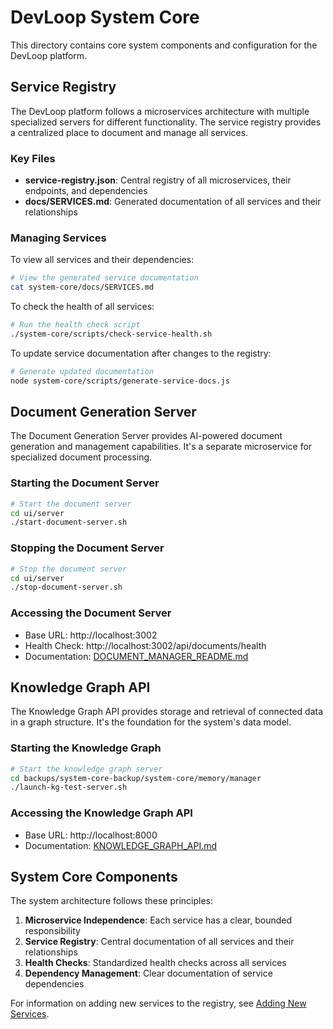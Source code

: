 # DevLoop System Core

This directory contains core system components and configuration for the DevLoop platform.

## Service Registry

The DevLoop platform follows a microservices architecture with multiple specialized servers for different functionality. The service registry provides a centralized place to document and manage all services.

### Key Files

- **service-registry.json**: Central registry of all microservices, their endpoints, and dependencies
- **docs/SERVICES.md**: Generated documentation of all services and their relationships

### Managing Services

To view all services and their dependencies:

```bash
# View the generated service documentation
cat system-core/docs/SERVICES.md
```

To check the health of all services:

```bash
# Run the health check script
./system-core/scripts/check-service-health.sh
```

To update service documentation after changes to the registry:

```bash
# Generate updated documentation
node system-core/scripts/generate-service-docs.js
```

## Document Generation Server

The Document Generation Server provides AI-powered document generation and management capabilities. It's a separate microservice for specialized document processing.

### Starting the Document Server

```bash
# Start the document server
cd ui/server
./start-document-server.sh
```

### Stopping the Document Server

```bash
# Stop the document server
cd ui/server
./stop-document-server.sh
```

### Accessing the Document Server

- Base URL: http://localhost:3002
- Health Check: http://localhost:3002/api/documents/health
- Documentation: [DOCUMENT_MANAGER_README.md](/ui/docs/DOCUMENT_MANAGER_README.md)

## Knowledge Graph API

The Knowledge Graph API provides storage and retrieval of connected data in a graph structure. It's the foundation for the system's data model.

### Starting the Knowledge Graph

```bash
# Start the knowledge graph server
cd backups/system-core-backup/system-core/memory/manager
./launch-kg-test-server.sh
```

### Accessing the Knowledge Graph API

- Base URL: http://localhost:8000
- Documentation: [KNOWLEDGE_GRAPH_API.md](/backups/system-core-backup/system-core/memory/manager/KNOWLEDGE_GRAPH_API.md)

## System Core Components

The system architecture follows these principles:

1. **Microservice Independence**: Each service has a clear, bounded responsibility
2. **Service Registry**: Central documentation of all services and their relationships
3. **Health Checks**: Standardized health checks across all services
4. **Dependency Management**: Clear documentation of service dependencies

For information on adding new services to the registry, see [Adding New Services](/system-core/docs/ADDING_NEW_SERVICES.md).